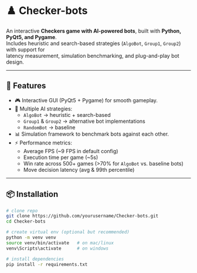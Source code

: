 # ♟️ Checker-bots

An interactive **Checkers game with AI-powered bots**, built with **Python, PyQt5, and Pygame**.  
Includes heuristic and search-based strategies (`AlgoBot`, `Group1`, `Group2`) with support for  
latency measurement, simulation benchmarking, and plug-and-play bot design.

---

## 🚀 Features
- 🎮 Interactive GUI (PyQt5 + Pygame) for smooth gameplay.
- 🤖 Multiple AI strategies:
  - `AlgoBot` → heuristic + search-based
  - `Group1` & `Group2` → alternative bot implementations
  - `RandomBot` → baseline
- 📊 Simulation framework to benchmark bots against each other.
- ⚡ Performance metrics:
  - Average FPS (~9 FPS in default config)
  - Execution time per game (~5s)
  - Win rate across 500+ games (>70% for `AlgoBot` vs. baseline bots)
  - Move decision latency (avg & 99th percentile)

---

## 📦 Installation
```bash
# clone repo
git clone https://github.com/yourusername/Checker-bots.git
cd Checker-bots

# create virtual env (optional but recommended)
python -m venv venv
source venv/bin/activate   # on mac/linux
venv\Scripts\activate      # on windows

# install dependencies
pip install -r requirements.txt

